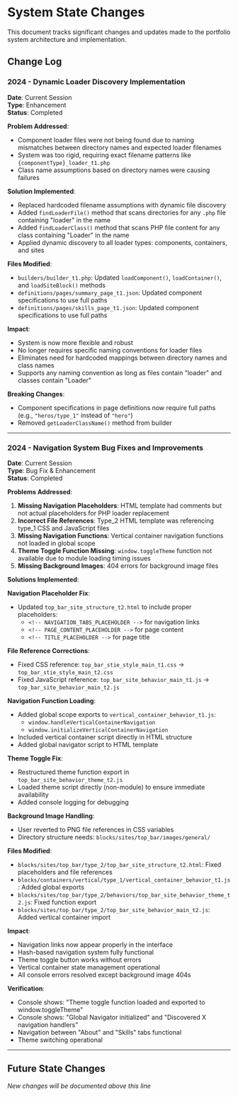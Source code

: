 # System State Changes

This document tracks significant changes and updates made to the portfolio system architecture and implementation.

## Change Log

### 2024 - Dynamic Loader Discovery Implementation

**Date**: Current Session  
**Type**: Enhancement  
**Status**: Completed

**Problem Addressed**:
- Component loader files were not being found due to naming mismatches between directory names and expected loader filenames
- System was too rigid, requiring exact filename patterns like `{componentType}_loader_t1.php`
- Class name assumptions based on directory names were causing failures

**Solution Implemented**:
- Replaced hardcoded filename assumptions with dynamic file discovery
- Added `findLoaderFile()` method that scans directories for any `.php` file containing "loader" in the name
- Added `findLoaderClass()` method that scans PHP file content for any class containing "Loader" in the name
- Applied dynamic discovery to all loader types: components, containers, and sites

**Files Modified**:
- `builders/builder_t1.php`: Updated `loadComponent()`, `loadContainer()`, and `loadSiteBlock()` methods
- `definitions/pages/summary_page_t1.json`: Updated component specifications to use full paths
- `definitions/pages/skills_page_t1.json`: Updated component specifications to use full paths

**Impact**:
- System is now more flexible and robust
- No longer requires specific naming conventions for loader files
- Eliminates need for hardcoded mappings between directory names and class names
- Supports any naming convention as long as files contain "loader" and classes contain "Loader"

**Breaking Changes**:
- Component specifications in page definitions now require full paths (e.g., `"heros/type_1"` instead of `"hero"`)
- Removed `getLoaderClassName()` method from builder

---

### 2024 - Navigation System Bug Fixes and Improvements

**Date**: Current Session  
**Type**: Bug Fix & Enhancement  
**Status**: Completed

**Problems Addressed**:
1. **Missing Navigation Placeholders**: HTML template had comments but not actual placeholders for PHP loader replacement
2. **Incorrect File References**: Type_2 HTML template was referencing type_1 CSS and JavaScript files
3. **Missing Navigation Functions**: Vertical container navigation functions not loaded in global scope
4. **Theme Toggle Function Missing**: `window.toggleTheme` function not available due to module loading timing issues
5. **Missing Background Images**: 404 errors for background image files

**Solutions Implemented**:

**Navigation Placeholder Fix**:
- Updated `top_bar_site_structure_t2.html` to include proper placeholders:
  - `<!-- NAVIGATION_TABS_PLACEHOLDER -->` for navigation links
  - `<!-- PAGE_CONTENT_PLACEHOLDER -->` for page content
  - `<!-- TITLE_PLACEHOLDER -->` for page title

**File Reference Corrections**:
- Fixed CSS reference: `top_bar_stie_style_main_t1.css` → `top_bar_stie_style_main_t2.css`
- Fixed JavaScript reference: `top_bar_site_behavior_main_t1.js` → `top_bar_site_behavior_main_t2.js`

**Navigation Function Loading**:
- Added global scope exports to `vertical_container_behavior_t1.js`:
  - `window.handleVerticalContainerNavigation`
  - `window.initializeVerticalContainerNavigation`
- Included vertical container script directly in HTML structure
- Added global navigator script to HTML template

**Theme Toggle Fix**:
- Restructured theme function export in `top_bar_site_behavior_theme_t2.js`
- Loaded theme script directly (non-module) to ensure immediate availability
- Added console logging for debugging

**Background Image Handling**:
- User reverted to PNG file references in CSS variables
- Directory structure needs: `blocks/sites/top_bar/images/general/`

**Files Modified**:
- `blocks/sites/top_bar/type_2/top_bar_site_structure_t2.html`: Fixed placeholders and file references
- `blocks/containers/vertical/type_1/vertical_container_behavior_t1.js`: Added global exports
- `blocks/sites/top_bar/type_2/behaviors/top_bar_site_behavior_theme_t2.js`: Fixed function export
- `blocks/sites/top_bar/type_2/top_bar_site_behavior_main_t2.js`: Added vertical container import

**Impact**:
- Navigation links now appear properly in the interface
- Hash-based navigation system fully functional
- Theme toggle button works without errors
- Vertical container state management operational
- All console errors resolved except background image 404s

**Verification**:
- Console shows: "Theme toggle function loaded and exported to window.toggleTheme"
- Console shows: "Global Navigator initialized" and "Discovered X navigation handlers"
- Navigation between "About" and "Skills" tabs functional
- Theme switching operational

---

## Future State Changes

*New changes will be documented above this line* 